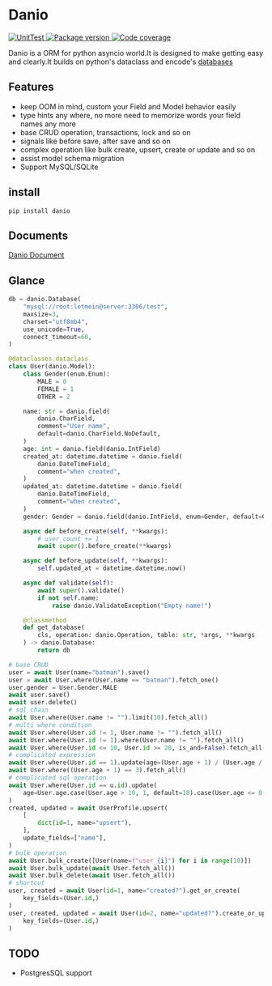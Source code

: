 # Danio

<p>
<a href="https://github.com/strongbugman/danio/actions">
    <img src="https://github.com/strongbugman/danio/workflows/UnitTest/badge.svg" alt="UnitTest">
</a>
<a href="https://pypi.org/project/danio/">
    <img src="https://badge.fury.io/py/danio.svg" alt="Package version">
</a>
<a href="https://codecov.io/gh/strongbugman/danio">
    <img src="https://codecov.io/gh/strongbugman/danio/branch/main/graph/badge.svg" alt="Code coverage">
</a>
</p>


Danio is a ORM for python asyncio world.It is designed to make getting easy and clearly.It builds on python's dataclass and encode's [databases](https://github.com/encode/databases)

## Features

* keep OOM in mind, custom your Field and Model behavior easily
* type hints any where, no more need to memorize words your field names any more
* base CRUD operation, transactions, lock and so on
* signals like before save, after save and so on
* complex operation like bulk create, upsert, create or update and so on
* assist model schema migration
* Support MySQL/SQLite

## install

`pip install danio`

## Documents

[Danio Document](https://strongbugman.github.io/danio/)

## Glance

```python
db = danio.Database(
    "mysql://root:letmein@server:3306/test",
    maxsize=3,
    charset="utf8mb4",
    use_unicode=True,
    connect_timeout=60,
)

@dataclasses.dataclass
class User(danio.Model):
    class Gender(enum.Enum):
        MALE = 0
        FEMALE = 1
        OTHER = 2

    name: str = danio.field(
        danio.CharField,
        comment="User name",
        default=danio.CharField.NoDefault,
    )
    age: int = danio.field(danio.IntField)
    created_at: datetime.datetime = danio.field(
        danio.DateTimeField,
        comment="when created",
    )
    updated_at: datetime.datetime = danio.field(
        danio.DateTimeField,
        comment="when created",
    )
    gender: Gender = danio.field(danio.IntField, enum=Gender, default=Gender.FEMALE)

    async def before_create(self, **kwargs):
        # user_count += 1
        await super().before_create(**kwargs)

    async def before_update(self, **kwargs):
        self.updated_at = datetime.datetime.now()

    async def validate(self):
        await super().validate()
        if not self.name:
            raise danio.ValidateException("Empty name!")

    @classmethod
    def get_database(
        cls, operation: danio.Operation, table: str, *args, **kwargs
    ) -> danio.Database:
        return db

# base CRUD
user = await User(name="batman").save()
user = await User.where(User.name == "batman").fetch_one()
user.gender = User.Gender.MALE
await user.save()
await user.delete()
# sql chain
await User.where(User.name != "").limit(10).fetch_all()
# multi where condition
await User.where(User.id != 1, User.name != "").fetch_all()
await User.where(User.id != 1).where(User.name != "").fetch_all()
await User.where(User.id <= 10, User.id >= 20, is_and=False).fetch_all()
# complicated expression
await User.where(User.id == 1).update(age=(User.age + 1) / (User.age / 12) - 2)
await User.where((User.age + 1) == 3).fetch_all()
# complicated sql operation
await User.where(User.id == u.id).update(
    age=User.age.case(User.age > 10, 1, default=18).case(User.age <= 0, 10)
)
created, updated = await UserProfile.upsert(
    [
        dict(id=1, name="upsert"),
    ],
    update_fields=["name"],
)
# bulk operation
await User.bulk_create([User(name=f"user_{i}") for i in range(10)])
await User.bulk_update(await User.fetch_all())
await User.bulk_delete(await User.fetch_all())
# shortcut
user, created = await User(id=1, name="created?").get_or_create(
    key_fields=(User.id,)
)
user, created, updated = await User(id=2, name="updated?").create_or_update(
    key_fields=(User.id,)
)
```

## TODO

* PostgresSQL support
